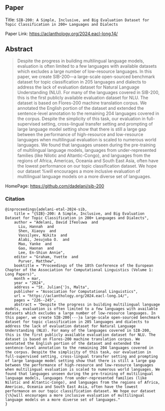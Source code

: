 #

## Paper
Title: `SIB-200: A Simple, Inclusive, and Big Evaluation Dataset for Topic Classification in 200+ Languages and Dialects`

Paper Link: https://aclanthology.org/2024.eacl-long.14/

## Abstract
>Despite the progress in building multilingual language models, evaluation is often limited to a few languages with available datasets which excludes a large number of low-resource languages. In this paper, we create SIB-200—a large-scale open-sourced benchmark dataset for topic classification in 205 languages and dialects to address the lack of evaluation dataset for Natural Language Understanding (NLU). For many of the languages covered in SIB-200, this is the first publicly available evaluation dataset for NLU. The dataset is based on Flores-200 machine translation corpus. We annotated the English portion of the dataset and extended the sentence-level annotation to the remaining 204 languages covered in the corpus. Despite the simplicity of this task, our evaluation in full-supervised setting, cross-lingual transfer setting and prompting of large language model setting show that there is still a large gap between the performance of high-resource and low-resource languages when multilingual evaluation is scaled to numerous world languages. We found that languages unseen during the pre-training of multilingual language models, languages from under-represented families (like Nilotic and Altantic-Congo), and languages from the regions of Africa, Americas, Oceania and South East Asia, often have the lowest performance on our topic classification dataset. We hope our dataset %will encourages a more inclusive evaluation of multilingual language models on a more diverse set of languages.

HomePage: https://github.com/dadelani/sib-200

### Citation

```
@inproceedings{adelani-etal-2024-sib,
    title = "{SIB}-200: A Simple, Inclusive, and Big Evaluation Dataset for Topic Classification in 200+ Languages and Dialects",
    author = "Adelani, David Ifeoluwa  and
      Liu, Hannah  and
      Shen, Xiaoyu  and
      Vassilyev, Nikita  and
      Alabi, Jesujoba O.  and
      Mao, Yanke  and
      Gao, Haonan  and
      Lee, En-Shiun Annie",
    editor = "Graham, Yvette  and
      Purver, Matthew",
    booktitle = "Proceedings of the 18th Conference of the European Chapter of the Association for Computational Linguistics (Volume 1: Long Papers)",
    month = mar,
    year = "2024",
    address = "St. Julian{'}s, Malta",
    publisher = "Association for Computational Linguistics",
    url = "https://aclanthology.org/2024.eacl-long.14/",
    pages = "226--245",
    abstract = "Despite the progress in building multilingual language models, evaluation is often limited to a few languages with available datasets which excludes a large number of low-resource languages. In this paper, we create SIB-200{---}a large-scale open-sourced benchmark dataset for topic classification in 205 languages and dialects to address the lack of evaluation dataset for Natural Language Understanding (NLU). For many of the languages covered in SIB-200, this is the first publicly available evaluation dataset for NLU. The dataset is based on Flores-200 machine translation corpus. We annotated the English portion of the dataset and extended the sentence-level annotation to the remaining 204 languages covered in the corpus. Despite the simplicity of this task, our evaluation in full-supervised setting, cross-lingual transfer setting and prompting of large language model setting show that there is still a large gap between the performance of high-resource and low-resource languages when multilingual evaluation is scaled to numerous world languages. We found that languages unseen during the pre-training of multilingual language models, languages from under-represented families (like Nilotic and Altantic-Congo), and languages from the regions of Africa, Americas, Oceania and South East Asia, often have the lowest performance on our topic classification dataset. We hope our dataset {\%}will encourages a more inclusive evaluation of multilingual language models on a more diverse set of languages."
}
```
